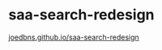# saa-search-redesign

[joedbns.github.io/saa-search-redesign](https://joedbns.github.io/saa-search-redesign)
